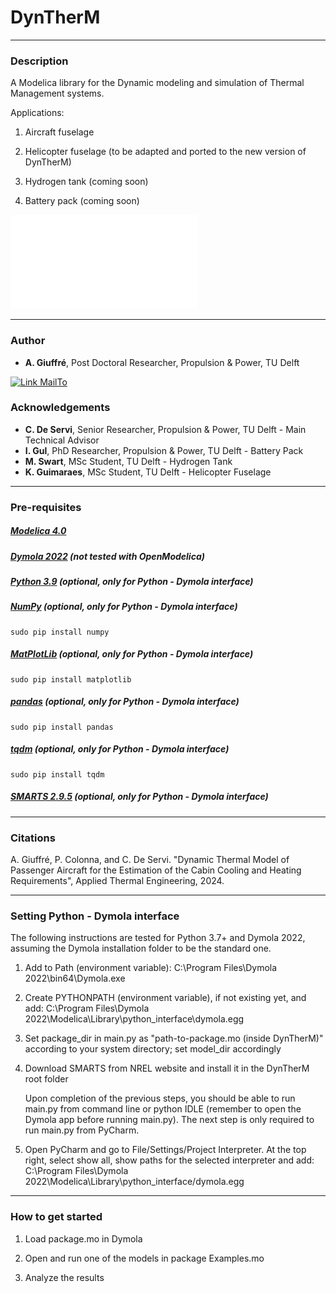 # DynTherM

---

### Description

A Modelica library for the Dynamic modeling and simulation of Thermal Management systems.

Applications:

1. Aircraft fuselage

2. Helicopter fuselage (to be adapted and ported to the new version of DynTherM)

3. Hydrogen tank (coming soon)

4. Battery pack (coming soon)

![aircraft_model](./Figures/aircraft_model.pdf)

---

### Author
* **A. Giuffré**, Post Doctoral Researcher, Propulsion & Power, TU Delft

[![Link MailTo](https://img.shields.io/badge/MailTo-developers-blue.svg)](mailto:a.giuffre@tudelft.nl;c.m.deservi@tudelft.nl?subject=DynTherM:Query)

### Acknowledgements
* **C. De Servi**, Senior Researcher, Propulsion & Power, TU Delft - Main Technical Advisor
* **I. Gul**, PhD Researcher, Propulsion & Power, TU Delft - Battery Pack
* **M. Swart**, MSc Student, TU Delft - Hydrogen Tank
* **K. Guimaraes**, MSc Student, TU Delft - Helicopter Fuselage

---

### Pre-requisites
##### [Modelica 4.0](https://www.modelica.org/)
##### [Dymola 2022](https://www.3ds.com/products-services/catia/products/dymola/) (not tested with OpenModelica)
##### [Python 3.9](https://python.org) (optional, only for Python - Dymola interface)
##### [NumPy](https://numpy.org) (optional, only for Python - Dymola interface)
```
sudo pip install numpy
```
##### [MatPlotLib](https://matplotlib.org) (optional, only for Python - Dymola interface)
```
sudo pip install matplotlib
```
##### [pandas](https://pandas.pydata.org/) (optional, only for Python - Dymola interface)
```
sudo pip install pandas
```
##### [tqdm](https://pypi.org/project/tqdm/) (optional, only for Python - Dymola interface)
```
sudo pip install tqdm
```
##### [SMARTS 2.9.5](https://www.nrel.gov/grid/solar-resource/smarts.html) (optional, only for Python - Dymola interface)

---

### Citations
A. Giuffré, P. Colonna, and C. De Servi. "Dynamic Thermal Model of Passenger Aircraft for the Estimation of the Cabin Cooling and Heating Requirements", Applied Thermal Engineering, 2024.

---

### Setting Python - Dymola interface

The following instructions are tested for Python 3.7+ and Dymola 2022, assuming the Dymola installation folder to be the standard one.

1. Add to Path (environment variable): C:\\Program Files\\Dymola 2022\\bin64\\Dymola.exe

2. Create PYTHONPATH (environment variable), if not existing yet, and add: C:\Program Files\Dymola 2022\Modelica\Library\python_interface\dymola.egg

3. Set package_dir in main.py as "path-to-package.mo (inside DynTherM)" according to your system directory; set model_dir accordingly

4. Download SMARTS from NREL website and install it in the DynTherM root folder

    Upon completion of the previous steps, you should be able to run main.py from command line or python IDLE (remember to open the Dymola app before running main.py).
    The next step is only required to run main.py from PyCharm.

5. Open PyCharm and go to File/Settings/Project Interpreter. At the top right, select show all, show paths for the selected interpreter and add: C:\Program Files\Dymola 2022\Modelica\Library\python_interface/dymola.egg
    
---

### How to get started
1. Load package.mo in Dymola
  
2. Open and run one of the models in package Examples.mo

3. Analyze the results

